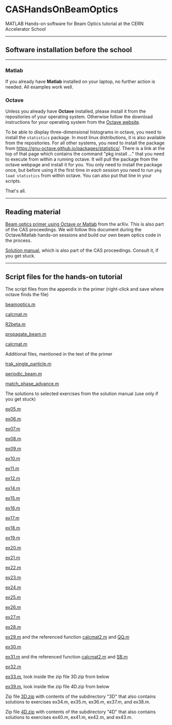 # CASHandsOnBeamOptics
MATLAB Hands-on software for Beam Optics tutorial at the CERN Accelerator School

------------------------------------------------------------------------

## Software installation before the school
---------------------------------------

### Matlab

If you already have **Matlab** installed on your laptop, no further
action is needed. All examples work well.

### Octave

Unless you already have **Octave** installed, please install it from the
repositories of your operating system. Otherwise follow the download
instructions for your operating system from the [Octave
website](https://octave.org/).

To be able to display three-dimensional histograms in octave, you need
to install the `statistics` package. In most linux distributions, it is
also available from the repositories. For all other systems, you need to
install the package from
<https://gnu-octave.github.io/packages/statistics/>. There is a link at
the top of that page which contains the command \"pkg install \...\"
that you need to execute from within a running octave. It will pull the
package from the octave webpage and install it for you. You only need to
install the package once, but before using it the first time *in each
session* you need to run `pkg load statistics` from within octave. You
can also put that line in your scripts.

That\'s all.

------------------------------------------------------------------------

Reading material 
----------------

[Beam optics primer using Octave or
Matlab](http://arxiv.org/abs/arXiv:1907.10987) from the arXiv. This is
also part of the CAS proceedings. We will follow this document during
the Octave/Matlab hands-on sessions and build our own beam optics code
in the process.

[Solution manual](vz_beam_optics_solutions.pdf), which is also part of
the CAS proceedings. Consult it, if you get stuck.

------------------------------------------------------------------------

Script files for the hands-on tutorial 
--------------------------------------

The script files from the appendix in the primer (right-click and save
where octave finds the file)

[beamoptics.m](2D/beamoptics.m)

[calcmat.m](2D/calcmat.m)

[R2beta.m](2D/R2beta.m)

[propagate\_beam.m](2D/propagate_beam.m)

[calcmat.m](2D/show_beam.m)

Additional files, mentioned in the text of the primer

[trak\_single\_particle.m](2D/trak_single_particle.m)

[periodic\_beam.m](2D/periodic_beam.m)

[match\_phase\_advance.m](2D/match_phase_advance.m)

The solutions to selected exercises from the solution manual (use only
if you get stuck)

[ex05.m](solutions/ex05.m)

[ex06.m](solutions/ex06.m)

[ex07.m](solutions/ex07.m)

[ex08.m](solutions/ex08.m)

[ex09.m](solutions/ex09.m)

[ex10.m](solutions/ex10.m)

[ex11.m](solutions/ex11.m)

[ex12.m](solutions/ex12.m)

[ex14.m](solutions/ex14.m)

[ex15.m](solutions/ex15.m)

[ex16.m](solutions/ex16.m)

[ex17.m](solutions/ex17.m)

[ex18.m](solutions/ex18.m)

[ex19.m](solutions/ex19.m)

[ex20.m](solutions/ex20.m)

[ex21.m](solutions/ex21.m)

[ex22.m](solutions/ex22.m)

[ex23.m](solutions/ex23.m)

[ex24.m](solutions/ex24.m)

[ex25.m](solutions/ex25.m)

[ex26.m](solutions/ex26.m)

[ex27.m](solutions/ex27.m)

[ex28.m](solutions/ex28.m)

[ex29.m](solutions/ex29.m) and the referenced function
[calcmat2.m](solutions/calcmat2.m) and [QQ.m](solutions/QQ.m)

[ex30.m](solutions/ex30.m)

[ex31.m](solutions/ex31.m) and the referenced function
[calcmat2.m](solutions/calcmat2.m) and [SB.m](solutions/SB.m)

[ex32.m](solutions/ex32.m)

[ex33.m](solutions/ex33.m), look inside the zip file 3D.zip from below

[ex39.m](solutions/ex39.m), look inside the zip file 4D.zip from below

Zip file [3D.zip](solutions/3D.zip) with contents of the subdirectory
\"3D\" that also contains solutions to exercises ex34.m, ex35.m, ex36.m,
ex37.m, and ex38.m.

Zip file [4D.zip](solutions/4D.zip) with contents of the subdirectory
\"4D\" that also contains solutions to exercises ex40.m, ex41.m, ex42.m,
and ex43.m.

